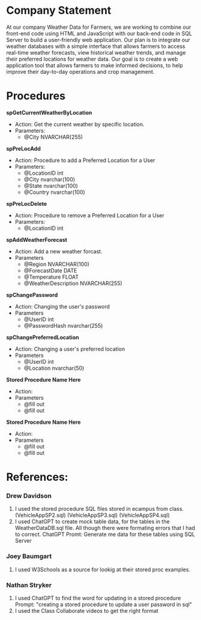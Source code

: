 # **Company Statement**
At our company Weather Data for Farmers, we are working to combine our front-end code using HTML and JavaScript with our back-end code in SQL Server to build a user-friendly web application. Our plan is to integrate our weather databases with a simple interface that allows farmers to access real-time weather forecasts, view historical weather trends, and manage their preferred locations for weather data. Our goal is to create a web application tool that allows farmers to make informed decisions, to help improve their day-to-day operations and crop management.

# **Procedures**

**spGetCurrentWeatherByLocation**
- Action: Get the current weather by specific location.
- Parameters:
  - @City NVARCHAR(255)

**spPreLocAdd**
- Action: Procedure to add a Preferred Location for a User
- Parameters:
  - @LocationID int
  - @City nvarchar(100)
  - @State nvarchar(100)
  - @Country nvarchar(100)

**spPreLocDelete**
- Action: Procedure to remove a Preferred Location for a User
- Parameters:
  - @LocationID int

**spAddWeatherForecast**
- Action: Add a new weather forcast.
- Parameters
  - @Region NVARCHAR(100)
  - @ForecastDate DATE
  - @Temperature FLOAT
  - @WeatherDescription NVARCHAR(255)

**spChangePassword**
- Action: Changing the user's password
- Parameters
  - @UserID int
  - @PasswordHash nvarchar(255)


**spChangePreferredLocation**
- Action: Changing a user's preferred location
- Parameters
  - @UserID int
  - @Location nvarchar(50)

**Stored Procedure Name Here**
- Action: 
- Parameters
  - @fill out 
  - @fill out
 
**Stored Procedure Name Here**
- Action: 
- Parameters
  - @fill out
  - @fill out 

# **References:**

### Drew Davidson 
1. I used the stored procedure SQL files stored in ecampus from class. (VehicleAppSP2.sql) (VehicleAppSP3.sql) (VehicleAppSP4.sql)
2. I used ChatGPT to create mock table data, for the tables in the WeatherDataDB.sql file. All though there were formating errors that I had    to correct.
       ChatGPT Promt: Generate me data for these tables using SQL Server

### Joey Baumgart 
1. I used W3Schools as a source for lookig at their stored proc examples.

### Nathan Stryker
1. I used ChatGPT to find the word for updating in a stored procedure
     Prompt: "creating a stored procedure to update a user password in sql"
2. I used the Class Collaborate videos to get the right format
